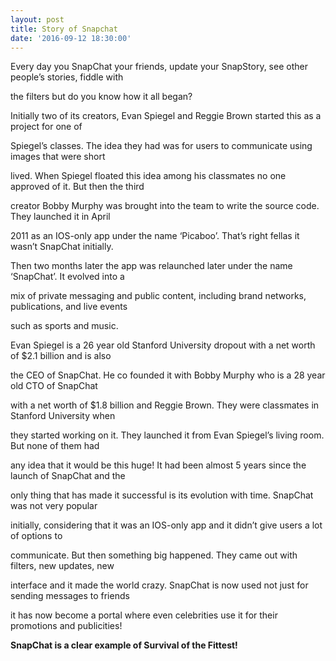 ```yaml
---
layout: post
title: Story of Snapchat
date: '2016-09-12 18:30:00'
---
```



Every day you SnapChat your friends, update your SnapStory, see other people’s stories, fiddle with

the filters but do you know how it all began?

Initially two of its creators, Evan Spiegel and Reggie Brown started this as a project for one of

Spiegel’s classes. The idea they had was for users to communicate using images that were short

lived. When Spiegel floated this idea among his classmates no one approved of it. But then the third

creator Bobby Murphy was brought into the team to write the source code. They launched it in April

2011 as an IOS-only app under the name ‘Picaboo’. That’s right fellas it wasn’t SnapChat initially.

Then two months later the app was relaunched later under the name ‘SnapChat’. It evolved into a

mix of private messaging and public content, including brand networks, publications, and live events

such as sports and music.

Evan Spiegel is a 26 year old Stanford University dropout with a net worth of $2.1 billion and is also

the CEO of SnapChat. He co founded it with Bobby Murphy who is a 28 year old CTO of SnapChat

with a net worth of $1.8 billion and Reggie Brown. They were classmates in Stanford University when

they started working on it. They launched it from Evan Spiegel’s living room. But none of them had

any idea that it would be this huge! It had been almost 5 years since the launch of SnapChat and the

only thing that has made it successful is its evolution with time. SnapChat was not very popular

initially, considering that it was an IOS-only app and it didn’t give users a lot of options to

communicate. But then something big happened. They came out with filters, new updates, new

interface and it made the world crazy. SnapChat is now used not just for sending messages to friends

it has now become a portal where even celebrities use it for their promotions and publicities!



**SnapChat is a clear example of Survival of the Fittest!**
